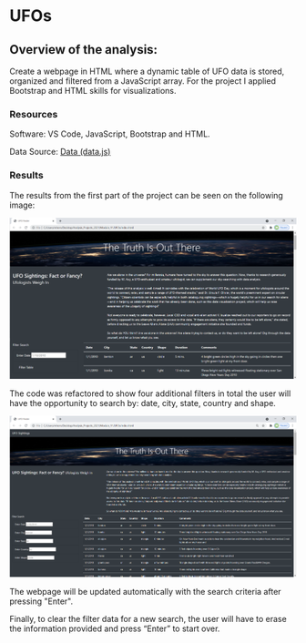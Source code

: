 # **UFOs**

## Overview of the analysis: 
Create a webpage in HTML where a dynamic table of  UFO data is stored, organized and filtered from a JavaScript array. For the project I applied Bootstrap and HTML skills for visualizations.

### Resources

Software: VS Code, JavaScript, Bootstrap and HTML.

Data Source: [Data (data.js)](https://github.com/chocoplace/UFOs/blob/main/static/js/data.js) 

### Results

The results from the first part of the project can be seen on the following image: 

![First code](https://github.com/chocoplace/UFOs/blob/main/static/images/Result_first_code.png)

The code was refactored to show four additional filters in total the user will have the opportunity to search by: date, city, state, country and shape. 

![Example1](https://github.com/chocoplace/UFOs/blob/main/static/images/Result_challenge_code.png)

The webpage will be updated automatically with the search criteria after pressing "Enter". 


Finally, to clear the filter data for a new search, the user will have to erase the information provided and press “Enter” to start over.

